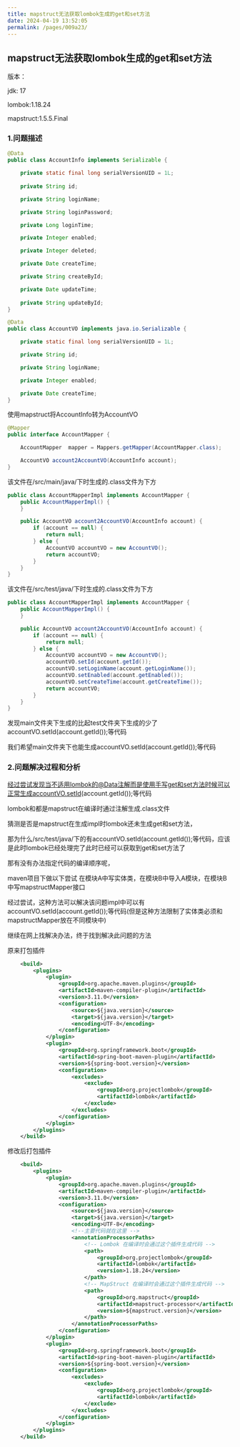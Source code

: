 ```yaml
---
title: mapstruct无法获取lombok生成的get和set方法
date: 2024-04-19 13:52:05
permalink: /pages/009a23/
---
```

## mapstruct无法获取lombok生成的get和set方法

版本：

jdk: 17

lombok:1.18.24

mapstruct:1.5.5.Final

### 1.问题描述

```java
@Data
public class AccountInfo implements Serializable {

    private static final long serialVersionUID = 1L;
    
    private String id;

    private String loginName;

    private String loginPassword;

    private Long loginTime;

    private Integer enabled;

    private Integer deleted;

    private Date createTime;

    private String createById;

    private Date updateTime;
    
    private String updateById;
}
```

```java
@Data
public class AccountVO implements java.io.Serializable {

    private static final long serialVersionUID = 1L;

    private String id;

    private String loginName;

    private Integer enabled;

    private Date createTime;
}
```

使用mapstruct将AccountInfo转为AccountVO

```java
@Mapper
public interface AccountMapper {

    AccountMapper  mapper = Mappers.getMapper(AccountMapper.class);

    AccountVO account2AccountVO(AccountInfo account);
}
```

该文件在/src/main/java/下时生成的.class文件为下方

```java
public class AccountMapperImpl implements AccountMapper {
    public AccountMapperImpl() {
    }

    public AccountVO account2AccountVO(AccountInfo account) {
        if (account == null) {
            return null;
        } else {
            AccountVO accountVO = new AccountVO();
            return accountVO;
        }
    }
}
```

该文件在/src/test/java/下时生成的.class文件为下方

```java
public class AccountMapperImpl implements AccountMapper {
    public AccountMapperImpl() {
    }

    public AccountVO account2AccountVO(AccountInfo account) {
        if (account == null) {
            return null;
        } else {
            AccountVO accountVO = new AccountVO();
            accountVO.setId(account.getId());
            accountVO.setLoginName(account.getLoginName());
            accountVO.setEnabled(account.getEnabled());
            accountVO.setCreateTime(account.getCreateTime());
            return accountVO;
        }
    }
}
```

发现main文件夹下生成的比起test文件夹下生成的少了accountVO.setId(account.getId());等代码

我们希望main文件夹下也能生成accountVO.setId(account.getId());等代码

### 2.问题解决过程和分析

经过尝试发现当不适用lombok的@Data注解而是使用手写get和set方法时候可以正常生成accountVO.setId(account.getId());等代码

lombok和都是mapstruct在编译时通过注解生成.class文件

猜测是否是mapstruct在生成impl时lombok还未生成get和set方法，

那为什么/src/test/java/下的有accountVO.setId(account.getId());等代码，应该是此时lombok已经处理完了此时已经可以获取到get和set方法了

那有没有办法指定代码的编译顺序呢，

maven项目下做以下尝试 在模块A中写实体类，在模块B中导入A模块，在模块B中写mapstructMapper接口 

经过尝试，这种方法可以解决该问题impl中可以有accountVO.setId(account.getId());等代码(但是这种方法限制了实体类必须和mapstructMapper放在不同模块中)

继续在网上找解决办法，终于找到解决此问题的方法

原来打包插件

```xml
    <build>
        <plugins>
            <plugin>
                <groupId>org.apache.maven.plugins</groupId>
                <artifactId>maven-compiler-plugin</artifactId>
                <version>3.11.0</version>
                <configuration>
                    <source>${java.version}</source>
                    <target>${java.version}</target>
                    <encoding>UTF-8</encoding>
                </configuration>
            </plugin>
            <plugin>
                <groupId>org.springframework.boot</groupId>
                <artifactId>spring-boot-maven-plugin</artifactId>
                <version>${spring-boot.version}</version>
                <configuration>
                    <excludes>
                        <exclude>
                            <groupId>org.projectlombok</groupId>
                            <artifactId>lombok</artifactId>
                        </exclude>
                    </excludes>
                </configuration>
            </plugin>
        </plugins>
    </build>
```

修改后打包插件

```xml
    <build>
        <plugins>
            <plugin>
                <groupId>org.apache.maven.plugins</groupId>
                <artifactId>maven-compiler-plugin</artifactId>
                <version>3.11.0</version>
                <configuration>
                    <source>${java.version}</source>
                    <target>${java.version}</target>
                    <encoding>UTF-8</encoding>
                    <!--主要代码就在这里 -->
                    <annotationProcessorPaths>
                        <!-- Lombok 在编译时会通过这个插件生成代码 -->
                        <path>
                            <groupId>org.projectlombok</groupId>
                            <artifactId>lombok</artifactId>
                            <version>1.18.24</version>
                        </path>
                        <!-- MapStruct 在编译时会通过这个插件生成代码 -->
                        <path>
                            <groupId>org.mapstruct</groupId>
                            <artifactId>mapstruct-processor</artifactId>
                            <version>${mapstruct.version}</version>
                        </path>
                    </annotationProcessorPaths>
                </configuration>
            </plugin>
            <plugin>
                <groupId>org.springframework.boot</groupId>
                <artifactId>spring-boot-maven-plugin</artifactId>
                <version>${spring-boot.version}</version>
                <configuration>
                    <excludes>
                        <exclude>
                            <groupId>org.projectlombok</groupId>
                            <artifactId>lombok</artifactId>
                        </exclude>
                    </excludes>
                </configuration>
            </plugin>
        </plugins>
    </build>
```





